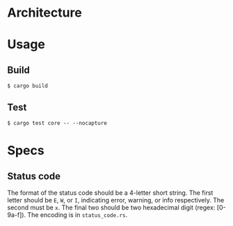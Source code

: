 
# Architecture

# Usage

## Build

```
$ cargo build
```

## Test

```
$ cargo test core -- --nocapture
```

# Specs

## Status code

The format of the status code should be a 4-letter short string. The first letter should be `E`, `W`, or `I`, indicating error, warning, or info respectively. The second must be `x`. The final two should be two hexadecimal digit (regex: [0-9a-f]). The encoding is in `status_code.rs`.
